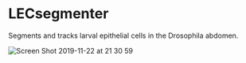 # LECsegmenter
Segments and tracks larval epithelial cells in the Drosophila abdomen. 

![Screen Shot 2019-11-22 at 21 30 59](https://user-images.githubusercontent.com/57673982/101365040-30845f80-389b-11eb-8eeb-deb403f6141f.png)

